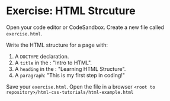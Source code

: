 # Exercise: HTML Strcuture

Open your code editor or CodeSandbox.
Create a new file called `exercise.html`.

Write the HTML structure for a page with:
1. A `DOCTYPE` declaration.
2. A `title` in the <head>: "Intro to HTML".
3. A `heading` in the <body>: "Learning HTML Structure".
4. A `paragraph`: "This is my first step in coding!"

Save your `exercise.html`.
Open the file in a browser `<root to repository>/html-css-tutorials/html-example.html`
